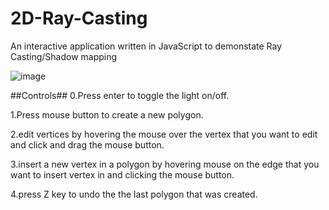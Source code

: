 # 2D-Ray-Casting
An interactive application written in JavaScript to demonstate Ray Casting/Shadow mapping


![image](https://github.com/user-attachments/assets/2b546d21-36a9-4238-a2da-06b7117154be)


##Controls##
0.Press enter to toggle the light on/off.

1.Press mouse button to create a new polygon.

2.edit vertices by hovering the mouse over the vertex that you want to edit and click and drag the mouse button.

3.insert a new vertex in a polygon by hovering mouse on the edge that you want to insert vertex in and clicking the mouse button.

4.press Z key to undo the the last polygon that was created.

